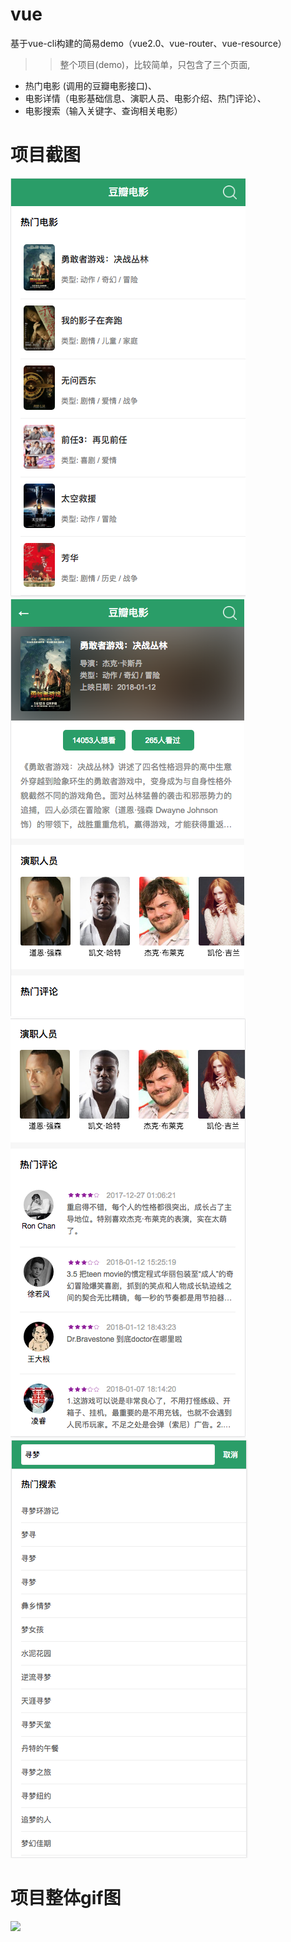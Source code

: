 # vue
基于vue-cli构建的简易demo（vue2.0、vue-router、vue-resource）

>> 整个项目(demo)，比较简单，只包含了三个页面,
* 热门电影 (调用的豆瓣电影接口)、
* 电影详情（电影基础信息、演职人员、电影介绍、热门评论）、
* 电影搜索（输入关键字、查询相关电影）

# 项目截图
![](https://raw.githubusercontent.com/msisliao/vue/master/images/vue1.png)
![](https://raw.githubusercontent.com/msisliao/vue/master/images/vue2.png)
![](https://raw.githubusercontent.com/msisliao/vue/master/images/Vue3.png)
![](https://raw.githubusercontent.com/msisliao/vue/master/images/Vue6.png)
# 项目整体gif图
![](https://raw.githubusercontent.com/msisliao/vue/master/images/Vue.gif)

